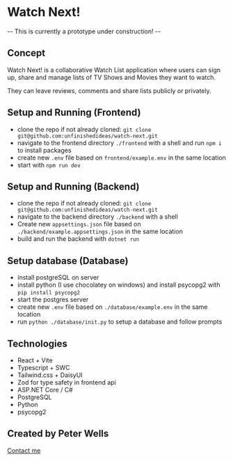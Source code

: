 # Watch Next!

-- This is currently a prototype under construction! --

## Concept

Watch Next! is a collaborative Watch List application where users can sign up, share and manage lists of TV Shows and Movies they want to watch.

They can leave reviews, comments and share lists publicly or privately.

## Setup and Running (Frontend)

- clone the repo if not already cloned: `git clone git@github.com:unfinishedideas/watch-next.git`
- navigate to the frontend directory `./frontend` with a shell and run `npm i` to install packages
- create new `.env` file based on `frontend/example.env` in the same location
- start with `npm run dev`

## Setup and Running (Backend)

- clone the repo if not already cloned: `git clone git@github.com:unfinishedideas/watch-next.git`
- navigate to the backend directory `./backend` with a shell 
- Create new `appsettings.json` file based on `./backend/example.appsettings.json` in the same location
- build and run the backend with `dotnet run`

## Setup database (Database)

- install postgreSQL on server
- install python (I use chocolatey on windows) and install psycopg2 with `pip install psycopg2`
- start the postgres server
- create new `.env` file based on `./database/example.env` in the same location
- run `python ./database/init.py` to setup a database and follow prompts

## Technologies

- React + Vite
- Typescript + SWC
- Tailwind.css + DaisyUI
- Zod for type safety in frontend api
- ASP.NET Core / C#
- PostgreSQL
- Python
- psycopg2

## Created by Peter Wells

[Contact me](petewellspdx@gmail.com)
